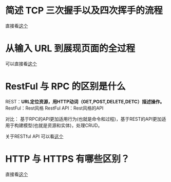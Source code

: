 # 简述 TCP 三次握手以及四次挥手的流程
直接看[这个](obsidian://open?vault=%E4%BB%8E%E5%A4%A7%E4%B8%89%E5%BC%80%E5%A7%8B%E7%9A%84%E5%AD%A6%E4%B9%A0&file=%E8%AE%A1%E7%AE%97%E6%9C%BA%E7%BD%91%E7%BB%9C%2F%E5%9B%BE%E8%A7%A3%E7%BD%91%E7%BB%9C%2FTCP%E7%AF%87%2FTCP%20%E4%B8%89%E6%AC%A1%E6%8F%A1%E6%89%8B%E4%B8%8E%E5%9B%9B%E6%AC%A1%E6%8C%A5%E6%89%8B%E9%9D%A2%E8%AF%95%E9%A2%98)

# 从输入 URL 到展现页面的全过程
可以直接看[这个](obsidian://open?vault=%E4%BB%8E%E5%A4%A7%E4%B8%89%E5%BC%80%E5%A7%8B%E7%9A%84%E5%AD%A6%E4%B9%A0&file=%E8%AE%A1%E7%AE%97%E6%9C%BA%E7%BD%91%E7%BB%9C%2F%E5%9B%BE%E8%A7%A3%E7%BD%91%E7%BB%9C%2F%E5%9F%BA%E7%A1%80%E7%AF%87%2F%E9%94%AE%E5%85%A5%E7%BD%91%E5%9D%80%E5%88%B0%E7%BD%91%E9%A1%B5%E6%98%BE%E7%A4%BA%EF%BC%8C%E6%9C%9F%E9%97%B4%E5%8F%91%E7%94%9F%E4%BA%86%E4%BB%80%E4%B9%88%EF%BC%9F)

# RestFul 与 RPC 的区别是什么
REST：**URL定位资源，用HTTP动词（GET,POST,DELETE,DETC）描述操作。**
RestFul：Rest风格
RestFul API：Rest风格的API

对比：
基于RPC的API更加适用行为(也就是命令和过程)，基于REST的API更加适用于构建模型(也就是资源和实体)，处理CRUD。

关于RESTful API 可以看[这个](https://www.ruanyifeng.com/blog/2014/05/restful_api.html)

# HTTP 与 HTTPS 有哪些区别？
直接看[这个](obsidian://open?vault=%E4%BB%8E%E5%A4%A7%E4%B8%89%E5%BC%80%E5%A7%8B%E7%9A%84%E5%AD%A6%E4%B9%A0&file=%E8%AE%A1%E7%AE%97%E6%9C%BA%E7%BD%91%E7%BB%9C%2F%E5%9B%BE%E8%A7%A3%E7%BD%91%E7%BB%9C%2FHTTP%E7%AF%87%2FHTTP%20%E5%B8%B8%E8%A7%81%E9%9D%A2%E8%AF%95%E9%A2%98)

